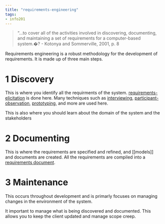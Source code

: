 ```yaml
---
title: "requirements-engineering"
tags: 
- info201
---
```


> “…to cover all of the activities involved in discovering, documenting, and maintaining a set of requirements for a computer-based system.�? - Kotonya and Sommerville, 2001, p. 8

Requirements engineering is a robust methodology for the development of requirements. It is made  up of three main steps.


# 1 Discovery

This is where you identify all the requirments of the system. [requirements-elicitation](notes/requirements-elicitation.md) is done here. Many techniques such as [interviewing](notes/interviewing.md), [participant-observation](notes/participant-observation.md), [prototyping](notes/prototyping.md), and more are used here.

This is also where you should learn about the domain of the system and the stakeholders

# 2 Documenting
This is where the requirements are specified and refined, and [[models]] and documents are created. All the requirements are compiled into a [requirements document](notes/requirements-document).

# 3 Maintenance
This occurs throughout development and is primarly focuses on managing changes in the environment of the system. 

It important to manage what is being discovered and documented. This allows you to keep the client updated and manage scope creep.
